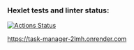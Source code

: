 ### Hexlet tests and linter status:
[![Actions Status](https://github.com/mileoa/python-django-development-project-52/actions/workflows/hexlet-check.yml/badge.svg)](https://github.com/mileoa/python-django-development-project-52/actions)

https://task-manager-2lmh.onrender.com